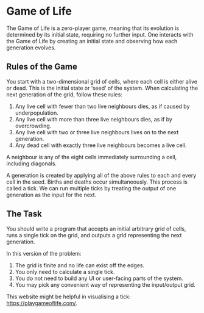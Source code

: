 # Game of Life

The Game of Life is a zero-player game, meaning that its evolution is determined by its initial state, requiring no further input. One interacts with the Game of Life by creating an initial state and observing how each generation evolves.

## Rules of the Game

You start with a two-dimensional grid of cells, where each cell is either alive or dead. This is the initial state or ‘seed’ of the system.
When calculating the next generation of the grid, follow these rules:

1. Any live cell with fewer than two live neighbours dies, as if caused by underpopulation.
2. Any live cell with more than three live neighbours dies, as if by overcrowding.
3. Any live cell with two or three live neighbours lives on to the next generation.
4. Any dead cell with exactly three live neighbours becomes a live cell.

A neighbour is any of the eight cells immediately surrounding a cell, including diagonals.

A generation is created by applying all of the above rules to each and every cell in the seed. Births and deaths occur simultaneously. This process is called a tick. We can run multiple ticks by treating the output of one generation as the input for the next.

## The Task

You should write a program that accepts an initial arbitrary grid of cells, runs a single tick on the grid, and outputs a grid representing the next generation.

In this version of the problem:

1. The grid is finite and no life can exist off the edges.
2. You only need to calculate a single tick.
3. You do not need to build any UI or user-facing parts of the system.
4. You may pick any convenient way of representing the input/output grid.

This website might be helpful in visualising a tick: https://playgameoflife.com/.

